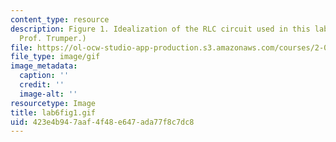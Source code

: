 ```yaml
---
content_type: resource
description: Figure 1. Idealization of the RLC circuit used in this lab. (Image by
  Prof. Trumper.)
file: https://ol-ocw-studio-app-production.s3.amazonaws.com/courses/2-003-modeling-dynamics-and-control-i-spring-2005/423e4b947aaf4f48e647ada77f8c7dc8_lab6fig1.gif
file_type: image/gif
image_metadata:
  caption: ''
  credit: ''
  image-alt: ''
resourcetype: Image
title: lab6fig1.gif
uid: 423e4b94-7aaf-4f48-e647-ada77f8c7dc8
---
```

